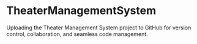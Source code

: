 # TheaterManagementSystem
Uploading the Theater Management System project to GitHub for version control, collaboration, and seamless code management.
